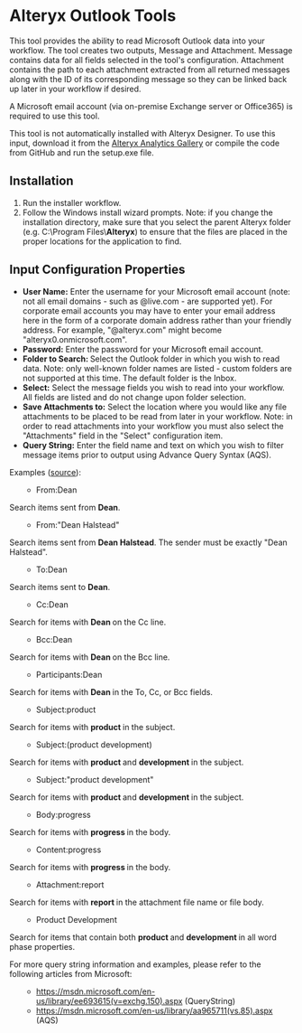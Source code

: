 # Alteryx Outlook Tools
<div class="jXK9ad-SmKAyb jXK9ad-SmKAyb-c4YZDc"><div class="tyJCtd mGzaTb baZpAe"><p id="h.p_Y30R1UzmExN0" class="zfr3Q">This tool provides the ability to read Microsoft Outlook data into your workflow.  The tool creates two outputs, Message and Attachment.  Message contains data for all fields selected in the tool's configuration.  Attachment contains the path to each attachment extracted from all returned messages along with the ID of its corresponding message so they can be linked back up later in your workflow if desired.</p><p id="h.p_F9FiBWHkEx_t" class="zfr3Q">A Microsoft email account (via on-premise Exchange server or Office365) is required to use this tool.</p><p id="h.p_D9RxmI6rEx_3" class="zfr3Q">This tool is not automatically installed with Alteryx Designer. To use this input, download it from the <a class="dhtgD" href="https://www.google.com/url?q=https%3A%2F%2Fgallery.alteryx.com%2F&amp;sa=D&amp;sntz=1&amp;usg=AFQjCNFsulAP-1RiHfbFV_FJXTr7TbVnAw" target="_blank">Alteryx Analytics Gallery</a> or compile the code from GitHub and run the setup.exe file. </p><h2 id="h.p_Ri1rV3NdgyHj" class="zfr3Q JYVBee">Installation</h2><ol class="n8H08c BKnRcf"><li id="h.p_fy2RyjLog1Yr" class="zfr3Q TYR86d">Run the installer workflow.</li><li id="h.p_el5_CIIRg-Vf" class="zfr3Q TYR86d">Follow the Windows install wizard prompts. Note: if you change the installation directory, make sure that you select the parent Alteryx folder (e.g. C:\Program Files\<strong>Alteryx</strong>) to ensure that the files are placed in the proper locations for the application to find.</li></ol><h2 id="h.p_KRrxZOUuEyAF" class="zfr3Q JYVBee">Input Configuration Properties</h2><ul class="n8H08c UVNKR"><li id="h.p_AzUWSAwuEyAZ" class="zfr3Q TYR86d"><strong>User Name:</strong> Enter the username for your Microsoft email account (note: not all email domains - such as @live.com - are supported yet).  For corporate email accounts you may have to enter your email address here in the form of a corporate domain address rather than your friendly address.  For example, "@alteryx.com" might become "alteryx0.onmicrosoft.com".</li><li id="h.p_Bkisc34xEyAo" class="zfr3Q TYR86d"><strong>Password:</strong> Enter the password for your Microsoft email account.</li><li id="h.p_HjoXrbNDEyBG" class="zfr3Q TYR86d"><strong>Folder to Search: </strong>Select the Outlook folder in which you wish to read data. Note: only well-known folder names are listed - custom folders are not supported at this time. The default folder is the Inbox.</li><li id="h.p_se0oXAx1EyBI" class="zfr3Q TYR86d"><strong>Select:</strong> Select the message fields you wish to read into your workflow. All fields are listed and do not change upon folder selection.</li><li id="h.p_oTr_T_09EyBP" class="zfr3Q TYR86d"><strong>Save Attachments to:</strong> Select the location where you would like any file attachments to be placed to be read from later in your workflow. Note: in order to read attachments into your workflow you must also select the "Attachments" field in the "Select" configuration item.</li><li id="h.p_Uiz8-1YXMa3m" class="zfr3Q TYR86d"><strong>Query String:</strong> Enter the field name and text on which you wish to filter message items prior to output using Advance Query Syntax (AQS).  </li></ul><p id="h.p_ogLQirNZPiYe" class="zfr3Q QcmuFb">Examples (<a class="dhtgD" href="https://www.google.com/url?q=https%3A%2F%2Fmsdn.microsoft.com%2Fen-us%2Flibrary%2Fee693615%28v%3Dexchg.150%29.aspx%23Anchor_2&amp;sa=D&amp;sntz=1&amp;usg=AFQjCNGeB221thA5FtRdvUsqZimIeaSfFQ" target="_blank">source</a>):</p><ul class="n8H08c UVNKR"><ul class="n8H08c UVNKR"><li id="h.p_L1B4UMasPjid" class="zfr3Q TYR86d">From:Dean</li></ul></ul><p id="h.p_bVp5wWWFQfaZ" class="zfr3Q vDPrib">Search items sent from <strong>Dean</strong>.</p><ul class="n8H08c UVNKR"><ul class="n8H08c UVNKR"><li id="h.p_GbjdyhFDQLVW" class="zfr3Q TYR86d">From:"Dean Halstead"</li></ul></ul><p id="h.p__B7I8pZ1Qhyh" class="zfr3Q vDPrib">Search items sent from <strong>Dean Halstead</strong>.  The sender must be exactly "Dean Halstead".</p><ul class="n8H08c UVNKR"><ul class="n8H08c UVNKR"><li id="h.p_XXnDcIsCQNDB" class="zfr3Q TYR86d">To:Dean</li></ul></ul><p id="h.p_zJhO1LpHQmmJ" class="zfr3Q vDPrib">Search items sent to <strong>Dean</strong>.</p><ul class="n8H08c UVNKR"><ul class="n8H08c UVNKR"><li id="h.p_X3ABCA0mQNuv" class="zfr3Q TYR86d">Cc:Dean</li></ul></ul><p id="h.p_602FXJARQoVO" class="zfr3Q vDPrib">Search for items with <strong>Dean </strong>on the Cc line.</p><ul class="n8H08c UVNKR"><ul class="n8H08c UVNKR"><li id="h.p_OTjaTCZLQOow" class="zfr3Q TYR86d">Bcc:Dean</li></ul></ul><p id="h.p_z65LTUVpQr3d" class="zfr3Q vDPrib">Search for items with <strong>Dean </strong>on the Bcc line.</p><ul class="n8H08c UVNKR"><ul class="n8H08c UVNKR"><li id="h.p_R-FdlIsUQPN1" class="zfr3Q TYR86d">Participants:Dean</li></ul></ul><p id="h.p_7NexgBp0Qum-" class="zfr3Q vDPrib">Search for items with <strong>Dean </strong>in the To, Cc, or Bcc fields.</p><ul class="n8H08c UVNKR"><ul class="n8H08c UVNKR"><li id="h.p_n2RALGKCQQH5" class="zfr3Q TYR86d">Subject:product</li></ul></ul><p id="h.p_Q66KjEELQxgD" class="zfr3Q vDPrib">Search for items with <strong>product </strong>in the subject.</p><ul class="n8H08c UVNKR"><ul class="n8H08c UVNKR"><li id="h.p_RPqNOUpTQRCt" class="zfr3Q TYR86d">Subject:(product development)</li></ul></ul><p id="h.p_wUbP0tO3Q1Al" class="zfr3Q vDPrib">Search for items with <strong>product </strong>and <strong>development </strong>in the subject.</p><ul class="n8H08c UVNKR"><ul class="n8H08c UVNKR"><li id="h.p_JJWCOzJYQS3q" class="zfr3Q TYR86d">Subject:"product development"</li></ul></ul><p id="h.p_qQz8m1UyQ_XA" class="zfr3Q vDPrib">Search for items with <strong>product </strong>and <strong>development </strong>in the subject.</p><ul class="n8H08c UVNKR"><ul class="n8H08c UVNKR"><li id="h.p_3XPthoY4QVTD" class="zfr3Q TYR86d">Body:progress</li></ul></ul><p id="h.p_xLg1p-3FRDMm" class="zfr3Q vDPrib">Search for items with <strong>progress </strong>in the body.</p><ul class="n8H08c UVNKR"><ul class="n8H08c UVNKR"><li id="h.p_w7gLSermQWum" class="zfr3Q TYR86d">Content:progress</li></ul></ul><p id="h.p_LwwHdgtERFj7" class="zfr3Q vDPrib">Search for items with <strong>progress </strong>in the body.</p><ul class="n8H08c UVNKR"><ul class="n8H08c UVNKR"><li id="h.p_WKYzRP4DQX6D" class="zfr3Q TYR86d">Attachment:report</li></ul></ul><p id="h.p_YCYS3QlERHOJ" class="zfr3Q vDPrib">Search for items with <strong>report </strong>in the attachment file name or file body.</p><ul class="n8H08c UVNKR"><ul class="n8H08c UVNKR"><li id="h.p_2XcS5GPRQY6X" class="zfr3Q TYR86d">Product Development</li></ul></ul><p id="h.p_ar262B4GRJl8" class="zfr3Q vDPrib">Search for items that contain both <strong>product </strong>and <strong>development </strong>in all word phase properties.</p><p id="h.p_tjBKPbeHPaix" class="zfr3Q QcmuFb">For more query string information and examples, please refer to the following articles from Microsoft: </p><ul class="n8H08c UVNKR"><ul class="n8H08c UVNKR"><li id="h.p_2eHNrr4OOwMK" class="zfr3Q TYR86d"><a class="dhtgD" href="https://www.google.com/url?q=https%3A%2F%2Fmsdn.microsoft.com%2Fen-us%2Flibrary%2Fee693615%28v%3Dexchg.150%29.aspx&amp;sa=D&amp;sntz=1&amp;usg=AFQjCNGD4PdSJ83btutZxe8wVAE0gB7vzQ" target="_blank">https://msdn.microsoft.com/en-us/library/ee693615(v=exchg.150).aspx</a> (QueryString)</li><li id="h.p_-JJ9AxxGOxuG" class="zfr3Q TYR86d"><a class="dhtgD" href="https://www.google.com/url?q=https%3A%2F%2Fmsdn.microsoft.com%2Fen-us%2Flibrary%2Faa965711%28vs.85%29.aspx&amp;sa=D&amp;sntz=1&amp;usg=AFQjCNFnBoFxEWwpekVhOYcj5XYNww2IxA" target="_blank">https://msdn.microsoft.com/en-us/library/aa965711(vs.85).aspx</a> (AQS)</li></ul></ul><p id="h.p_PFluQW2FEyDI" class="zfr3Q"> </p></div></div>
